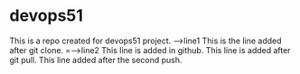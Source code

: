 # devops51
This is a repo created for devops51 project. -->line1
This is the line added after git clone. =-->line2
This line is added in github.
This line is added after git pull.
This line added after the second push.
